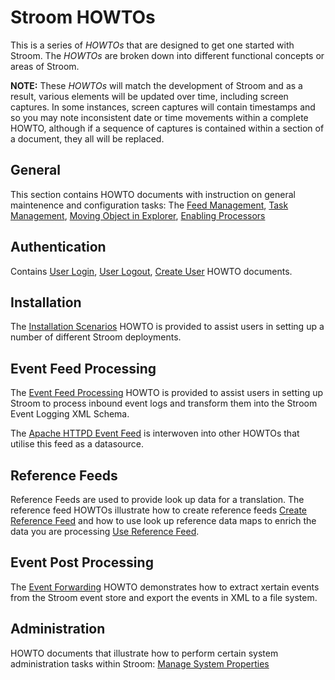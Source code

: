 # Stroom HOWTOs

This is a series of *HOWTOs* that are designed to get one started with Stroom. The *HOWTOs* are broken down into different functional concepts or areas of Stroom.

**NOTE:** These *HOWTOs* will match the development of Stroom and as a result, various elements will be updated over time, including screen captures.
In some instances, screen captures will contain timestamps and so you may note inconsistent date or time movements within a complete HOWTO,
although if a sequence of captures is contained within a section of a document, they all will be replaced.

## General

This section contains HOWTO documents with instruction on general maintenence and configuration tasks: The [Feed Management](General/FeedManagementHowTo.md "Stroom Feed Management"), [Task Management](General/TasksHowTo.md "Task Management"), [Moving Object in Explorer](General/ExplorerManagementHowTo.md "Moving Object in Explorer"), [Enabling Processors](General/EnablingProcessorsHowTo.md "Enabling Processors")

## Authentication

Contains [User Login](Authentication/UserLoginHowTo.md "User Login"), [User Logout](Authentication/UserLogoutHowTo.md "User Logout"), [Create User](Authentication/CreateUserHowTo.md "Create User") HOWTO documents.

## Installation

The [Installation Scenarios](Install/InstallHowTo.md "Stroom Installation Deployments") HOWTO is provided to assist users in setting up a number
of different Stroom deployments.

## Event Feed Processing

The [Event Feed Processing](EventFeeds/ProcessingHowTo.md "Event Feed Processing") HOWTO is provided to assist users in setting up Stroom to process inbound event logs and transform them into the Stroom Event Logging XML Schema.

The [Apache HTTPD Event Feed](HOWTOs/EventFeeds/CreateApacheHTTPDEventFeed.md "Apache HTTPD Event Feed") is interwoven into other HOWTOs that utilise this feed as a datasource.

## Reference Feeds

Reference Feeds are used to provide look up data for a translation. The reference feed HOWTOs illustrate how to create reference feeds [Create Reference Feed](ReferenceFeeds/CreateSimpleReferenceFeed.md "Create Reference Feeds") and how to use look up reference data maps to enrich the data you are processing [Use Reference Feed](ReferenceFeeds/UseSimpleReferenceFeedHowTo.md "Use Reference Feeds").

## Event Post Processing

The [Event Forwarding](EventPostProcessing/EventForwardingHowTo.md "Event Forwarding") HOWTO demonstrates how to extract xertain events from the Stroom event store and export the events in XML to a file system.

## Administration

HOWTO documents that illustrate how to perform certain system administration tasks within Stroom: [Manage System Properties](Administration/SystemProperties.md "Manage System Properties")